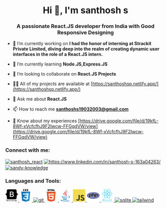 <h1 align="center">Hi 👋, I'm santhosh s</h1>
<h3 align="center">A passionate React.JS developer from India with Good Responsive Designing</h3>

- 🔭 I’m currently working on **I had the honor of interning at Strackit Private Limited, diving deep into the realm of creating dynamic user interfaces in the role of a React.JS intern.**

- 🌱 I’m currently learning **Node.JS,Express.JS**

- 👯 I’m looking to collaborate on **React.JS Projects**

- 👨‍💻 All of my projects are available at [https://santhoshsp.netlify.app/](https://santhoshsp.netlify.app/)

- 💬 Ask me about **React.JS**

- 📫 How to reach me **santhoshs19032003@gmail.com**

- 📄 Know about my experiences [https://drive.google.com/file/d/19kfL-8Wf-xVcfcfhJ9F2Iwcw-FFGqdVW/view](https://drive.google.com/file/d/19kfL-8Wf-xVcfcfhJ9F2Iwcw-FFGqdVW/view)

<h3 align="left">Connect with me:</h3>
<p align="left">
<a href="https://twitter.com/santhosh_react" target="blank"><img align="center" src="https://raw.githubusercontent.com/rahuldkjain/github-profile-readme-generator/master/src/images/icons/Social/twitter.svg" alt="santhosh_react" height="30" width="40" /></a>
<a href="https://linkedin.com/in/https://www.linkedin.com/in/santhosh-s-163a04263/" target="blank"><img align="center" src="https://raw.githubusercontent.com/rahuldkjain/github-profile-readme-generator/master/src/images/icons/Social/linked-in-alt.svg" alt="https://www.linkedin.com/in/santhosh-s-163a04263/" height="30" width="40" /></a>
<a href="https://www.youtube.com/c/sandy-knowledge" target="blank"><img align="center" src="https://raw.githubusercontent.com/rahuldkjain/github-profile-readme-generator/master/src/images/icons/Social/youtube.svg" alt="sandy-knowledge" height="30" width="40" /></a>
</p>

<h3 align="left">Languages and Tools:</h3>
<p align="left"> <a href="https://getbootstrap.com" target="_blank" rel="noreferrer"> <img src="https://raw.githubusercontent.com/devicons/devicon/master/icons/bootstrap/bootstrap-plain-wordmark.svg" alt="bootstrap" width="40" height="40"/> </a> <a href="https://www.w3schools.com/css/" target="_blank" rel="noreferrer"> <img src="https://raw.githubusercontent.com/devicons/devicon/master/icons/css3/css3-original-wordmark.svg" alt="css3" width="40" height="40"/> </a> <a href="https://git-scm.com/" target="_blank" rel="noreferrer"> <img src="https://www.vectorlogo.zone/logos/git-scm/git-scm-icon.svg" alt="git" width="40" height="40"/> </a> <a href="https://www.w3.org/html/" target="_blank" rel="noreferrer"> <img src="https://raw.githubusercontent.com/devicons/devicon/master/icons/html5/html5-original-wordmark.svg" alt="html5" width="40" height="40"/> </a> <a href="https://www.java.com" target="_blank" rel="noreferrer"> <img src="https://raw.githubusercontent.com/devicons/devicon/master/icons/java/java-original.svg" alt="java" width="40" height="40"/> </a> <a href="https://developer.mozilla.org/en-US/docs/Web/JavaScript" target="_blank" rel="noreferrer"> <img src="https://raw.githubusercontent.com/devicons/devicon/master/icons/javascript/javascript-original.svg" alt="javascript" width="40" height="40"/> </a> <a href="https://www.php.net" target="_blank" rel="noreferrer"> <img src="https://raw.githubusercontent.com/devicons/devicon/master/icons/php/php-original.svg" alt="php" width="40" height="40"/> </a> <a href="https://reactjs.org/" target="_blank" rel="noreferrer"> <img src="https://raw.githubusercontent.com/devicons/devicon/master/icons/react/react-original-wordmark.svg" alt="react" width="40" height="40"/> </a> <a href="https://www.sqlite.org/" target="_blank" rel="noreferrer"> <img src="https://www.vectorlogo.zone/logos/sqlite/sqlite-icon.svg" alt="sqlite" width="40" height="40"/> </a> <a href="https://tailwindcss.com/" target="_blank" rel="noreferrer"> <img src="https://www.vectorlogo.zone/logos/tailwindcss/tailwindcss-icon.svg" alt="tailwind" width="40" height="40"/> </a> </p>
